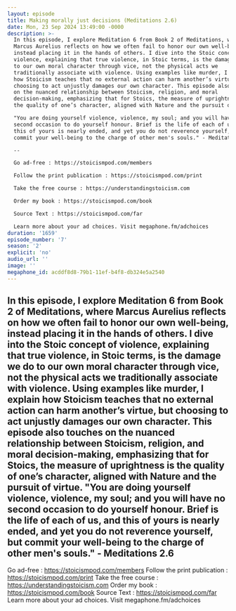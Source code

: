```yaml
---
layout: episode
title: Making morally just decisions (Meditations 2.6)
date: Mon, 23 Sep 2024 13:49:00 -0000
description: >-
  In this episode, I explore Meditation 6 from Book 2 of Meditations, where
  Marcus Aurelius reflects on how we often fail to honor our own well-being,
  instead placing it in the hands of others. I dive into the Stoic concept of
  violence, explaining that true violence, in Stoic terms, is the damage we do
  to our own moral character through vice, not the physical acts we
  traditionally associate with violence. Using examples like murder, I explain
  how Stoicism teaches that no external action can harm another’s virtue, but
  choosing to act unjustly damages our own character. This episode also touches
  on the nuanced relationship between Stoicism, religion, and moral
  decision-making, emphasizing that for Stoics, the measure of uprightness is
  the quality of one’s character, aligned with Nature and the pursuit of virtue.

  "You are doing yourself violence, violence, my soul; and you will have no
  second occasion to do yourself honour. Brief is the life of each of us, and
  this of yours is nearly ended, and yet you do not reverence yourself, but
  commit your well-being to the charge of other men's souls." - Meditations 2.6

  --

  Go ad-free : https://stoicismpod.com/members

  Follow the print publication : https://stoicismpod.com/print

  Take the free course : https://understandingstoicism.com

  Order my book : https://stoicismpod.com/book

  Source Text : https://stoicismpod.com/far

  Learn more about your ad choices. Visit megaphone.fm/adchoices
duration: '1659'
episode_number: '7'
season: '2'
explicit: 'no'
audio_url: ''
image: ''
megaphone_id: acddf8d8-79b1-11ef-b4f8-db324e5a2540
---
```


In this episode, I explore Meditation 6 from Book 2 of Meditations, where Marcus Aurelius reflects on how we often fail to honor our own well-being, instead placing it in the hands of others. I dive into the Stoic concept of violence, explaining that true violence, in Stoic terms, is the damage we do to our own moral character through vice, not the physical acts we traditionally associate with violence. Using examples like murder, I explain how Stoicism teaches that no external action can harm another’s virtue, but choosing to act unjustly damages our own character. This episode also touches on the nuanced relationship between Stoicism, religion, and moral decision-making, emphasizing that for Stoics, the measure of uprightness is the quality of one’s character, aligned with Nature and the pursuit of virtue.
"You are doing yourself violence, violence, my soul; and you will have no second occasion to do yourself honour. Brief is the life of each of us, and this of yours is nearly ended, and yet you do not reverence yourself, but commit your well-being to the charge of other men's souls." - Meditations 2.6
--
Go ad-free : https://stoicismpod.com/members
Follow the print publication : https://stoicismpod.com/print
Take the free course : https://understandingstoicism.com
Order my book : https://stoicismpod.com/book
Source Text : https://stoicismpod.com/far
Learn more about your ad choices. Visit megaphone.fm/adchoices